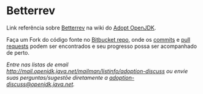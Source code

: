 # Betterrev

Link referência sobre [Betterrev](https://java.net/projects/adoptopenjdk/pages/WhatToWorkOnForOpenJDK#Betterrev) na wiki do [Adopt OpenJDK](https://java.net/projects/adoptopenjdk/pages/AdoptOpenJDK).

Faça um Fork do código fonte no [Bitbucket repo](https://bitbucket.org/adoptopenjdk/betterrev), onde os [commits](https://bitbucket.org/adoptopenjdk/betterrev/commits/all) e [pull requests](https://bitbucket.org/adoptopenjdk/betterrev/pull-requests) podem ser encontrados e seu progresso possa ser acompanhado de perto.

*Entre nas listas de email http://mail.openjdk.java.net/mailman/listinfo/adoption-discuss ou envie suas perguntas/sugestõe diretamente a adoption-discuss@openjdk.java.net.*
